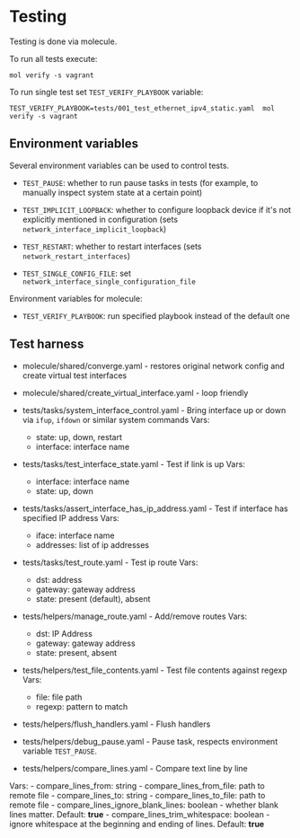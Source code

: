 # Testing

Testing is done via molecule.

To run all tests execute:
```
mol verify -s vagrant
```

To run single test set `TEST_VERIFY_PLAYBOOK` variable:
```
TEST_VERIFY_PLAYBOOK=tests/001_test_ethernet_ipv4_static.yaml  mol verify -s vagrant
```

## Environment variables

Several environment variables can be used to control tests.

- `TEST_PAUSE`: whether to run pause tasks in tests (for example, to manually inspect system state at a certain point)

- `TEST_IMPLICIT_LOOPBACK`: whether to configure loopback device if it's not explicitly mentioned in configuration (sets `network_interface_implicit_loopback`)

- `TEST_RESTART`: whether to restart interfaces (sets `network_restart_interfaces`)

- `TEST_SINGLE_CONFIG_FILE`: set `network_interface_single_configuration_file`

Environment variables for molecule:

- `TEST_VERIFY_PLAYBOOK`: run specified playbook instead of the default one


## Test harness

- molecule/shared/converge.yaml - restores original network config and create virtual test interfaces

- molecule/shared/create_virtual_interface.yaml - loop friendly

- tests/tasks/system_interface_control.yaml - Bring interface up or down via `ifup`, `ifdown` or similar system commands
  Vars:
    - state: up, down, restart
    - interface: interface name

- tests/tasks/test_interface_state.yaml - Test if link is up
  Vars:
    - interface: interface name
    - state: up, down

- tests/tasks/assert_interface_has_ip_address.yaml - Test if interface has specified IP address
  Vars:
    - iface: interface name
    - addresses: list of ip addresses

- tests/tasks/test_route.yaml - Test ip route
  Vars:
    - dst: address
    - gateway: gateway address
    - state: present (default), absent

- tests/helpers/manage_route.yaml - Add/remove routes
  Vars:
    - dst: IP Address
    - gateway: gateway address
    - state: present, absent

- tests/helpers/test_file_contents.yaml - Test file contents against regexp
  Vars:
    - file: file path
    - regexp: pattern to match

- tests/helpers/flush_handlers.yaml - Flush handlers

- tests/helpers/debug_pause.yaml - Pause task, respects environment variable `TEST_PAUSE`.

- tests/helpers/compare_lines.yaml - Compare text line by line

Vars:
    - compare_lines_from: string
    - compare_lines_from_file: path to remote file
    - compare_lines_to: string
    - compare_lines_to_file: path to remote file
    - compare_lines_ignore_blank_lines: boolean - whether blank lines matter. Default: **true**
    - compare_lines_trim_whitespace: boolean - ignore whitespace at the beginning and ending of lines. Default: **true**
